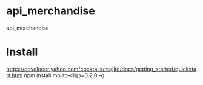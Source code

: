 api_merchandise
===============

api_merchandise

# Install
  https://developer.yahoo.com/cocktails/mojito/docs/getting_started/quickstart.html
  npm install mojito-cli@~0.2.0 -g

